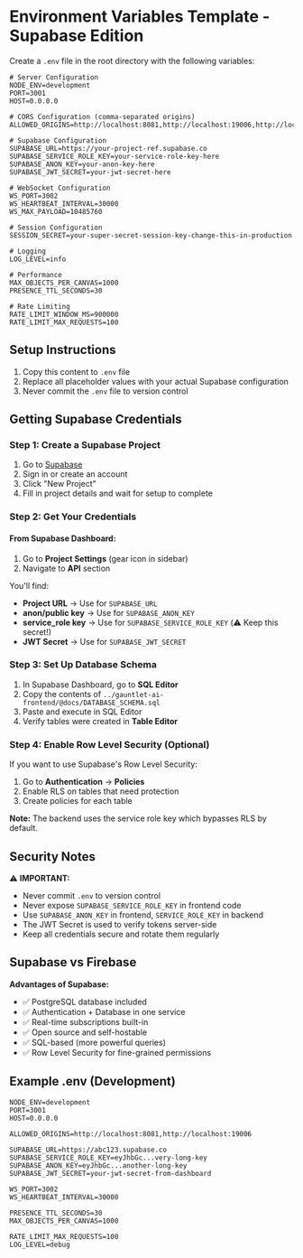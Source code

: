 # Environment Variables Template - Supabase Edition

Create a `.env` file in the root directory with the following variables:

```env
# Server Configuration
NODE_ENV=development
PORT=3001
HOST=0.0.0.0

# CORS Configuration (comma-separated origins)
ALLOWED_ORIGINS=http://localhost:8081,http://localhost:19006,http://localhost:19000

# Supabase Configuration
SUPABASE_URL=https://your-project-ref.supabase.co
SUPABASE_SERVICE_ROLE_KEY=your-service-role-key-here
SUPABASE_ANON_KEY=your-anon-key-here
SUPABASE_JWT_SECRET=your-jwt-secret-here

# WebSocket Configuration
WS_PORT=3002
WS_HEARTBEAT_INTERVAL=30000
WS_MAX_PAYLOAD=10485760

# Session Configuration
SESSION_SECRET=your-super-secret-session-key-change-this-in-production

# Logging
LOG_LEVEL=info

# Performance
MAX_OBJECTS_PER_CANVAS=1000
PRESENCE_TTL_SECONDS=30

# Rate Limiting
RATE_LIMIT_WINDOW_MS=900000
RATE_LIMIT_MAX_REQUESTS=100
```

## Setup Instructions

1. Copy this content to `.env` file
2. Replace all placeholder values with your actual Supabase configuration
3. Never commit the `.env` file to version control

## Getting Supabase Credentials

### Step 1: Create a Supabase Project
1. Go to [Supabase](https://supabase.com/)
2. Sign in or create an account
3. Click "New Project"
4. Fill in project details and wait for setup to complete

### Step 2: Get Your Credentials

#### From Supabase Dashboard:
1. Go to **Project Settings** (gear icon in sidebar)
2. Navigate to **API** section

You'll find:
- **Project URL** → Use for `SUPABASE_URL`
- **anon/public key** → Use for `SUPABASE_ANON_KEY`
- **service_role key** → Use for `SUPABASE_SERVICE_ROLE_KEY` (⚠️ Keep this secret!)
- **JWT Secret** → Use for `SUPABASE_JWT_SECRET`

### Step 3: Set Up Database Schema

1. In Supabase Dashboard, go to **SQL Editor**
2. Copy the contents of `../gauntlet-ai-frontend/@docs/DATABASE_SCHEMA.sql`
3. Paste and execute in SQL Editor
4. Verify tables were created in **Table Editor**

### Step 4: Enable Row Level Security (Optional)

If you want to use Supabase's Row Level Security:
1. Go to **Authentication** → **Policies**
2. Enable RLS on tables that need protection
3. Create policies for each table

**Note:** The backend uses the service role key which bypasses RLS by default.

## Security Notes

⚠️ **IMPORTANT:**
- Never commit `.env` to version control
- Never expose `SUPABASE_SERVICE_ROLE_KEY` in frontend code
- Use `SUPABASE_ANON_KEY` in frontend, `SERVICE_ROLE_KEY` in backend
- The JWT Secret is used to verify tokens server-side
- Keep all credentials secure and rotate them regularly

## Supabase vs Firebase

**Advantages of Supabase:**
- ✅ PostgreSQL database included
- ✅ Authentication + Database in one service
- ✅ Real-time subscriptions built-in
- ✅ Open source and self-hostable
- ✅ SQL-based (more powerful queries)
- ✅ Row Level Security for fine-grained permissions

## Example .env (Development)

```env
NODE_ENV=development
PORT=3001
HOST=0.0.0.0

ALLOWED_ORIGINS=http://localhost:8081,http://localhost:19006

SUPABASE_URL=https://abc123.supabase.co
SUPABASE_SERVICE_ROLE_KEY=eyJhbGc...very-long-key
SUPABASE_ANON_KEY=eyJhbGc...another-long-key
SUPABASE_JWT_SECRET=your-jwt-secret-from-dashboard

WS_PORT=3002
WS_HEARTBEAT_INTERVAL=30000

PRESENCE_TTL_SECONDS=30
MAX_OBJECTS_PER_CANVAS=1000

RATE_LIMIT_MAX_REQUESTS=100
LOG_LEVEL=debug
```
